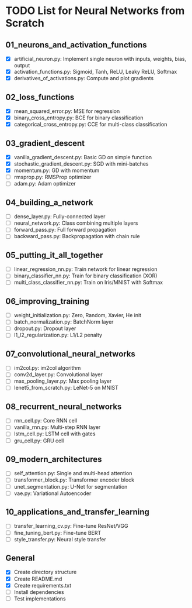 # TODO List for Neural Networks from Scratch

## 01_neurons_and_activation_functions
- [x] artificial_neuron.py: Implement single neuron with inputs, weights, bias, output
- [x] activation_functions.py: Sigmoid, Tanh, ReLU, Leaky ReLU, Softmax
- [x] derivatives_of_activations.py: Compute and plot gradients

## 02_loss_functions
- [x] mean_squared_error.py: MSE for regression
- [x] binary_cross_entropy.py: BCE for binary classification
- [x] categorical_cross_entropy.py: CCE for multi-class classification

## 03_gradient_descent
- [x] vanilla_gradient_descent.py: Basic GD on simple function
- [x] stochastic_gradient_descent.py: SGD with mini-batches
- [x] momentum.py: GD with momentum
- [ ] rmsprop.py: RMSProp optimizer
- [ ] adam.py: Adam optimizer

## 04_building_a_network
- [ ] dense_layer.py: Fully-connected layer
- [ ] neural_network.py: Class combining multiple layers
- [ ] forward_pass.py: Full forward propagation
- [ ] backward_pass.py: Backpropagation with chain rule

## 05_putting_it_all_together
- [ ] linear_regression_nn.py: Train network for linear regression
- [ ] binary_classifier_nn.py: Train for binary classification (XOR)
- [ ] multi_class_classifier_nn.py: Train on Iris/MNIST with Softmax

## 06_improving_training
- [ ] weight_initialization.py: Zero, Random, Xavier, He init
- [ ] batch_normalization.py: BatchNorm layer
- [ ] dropout.py: Dropout layer
- [ ] l1_l2_regularization.py: L1/L2 penalty

## 07_convolutional_neural_networks
- [ ] im2col.py: im2col algorithm
- [ ] conv2d_layer.py: Convolutional layer
- [ ] max_pooling_layer.py: Max pooling layer
- [ ] lenet5_from_scratch.py: LeNet-5 on MNIST

## 08_recurrent_neural_networks
- [ ] rnn_cell.py: Core RNN cell
- [ ] vanilla_rnn.py: Multi-step RNN layer
- [ ] lstm_cell.py: LSTM cell with gates
- [ ] gru_cell.py: GRU cell

## 09_modern_architectures
- [ ] self_attention.py: Single and multi-head attention
- [ ] transformer_block.py: Transformer encoder block
- [ ] unet_segmentation.py: U-Net for segmentation
- [ ] vae.py: Variational Autoencoder

## 10_applications_and_transfer_learning
- [ ] transfer_learning_cv.py: Fine-tune ResNet/VGG
- [ ] fine_tuning_bert.py: Fine-tune BERT
- [ ] style_transfer.py: Neural style transfer

## General
- [x] Create directory structure
- [x] Create README.md
- [x] Create requirements.txt
- [ ] Install dependencies
- [ ] Test implementations
